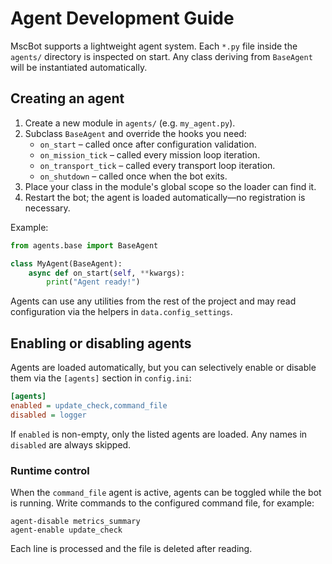 # Agent Development Guide

MscBot supports a lightweight agent system. Each `*.py` file inside the
`agents/` directory is inspected on start. Any class deriving from
`BaseAgent` will be instantiated automatically.

## Creating an agent

1. Create a new module in `agents/` (e.g. `my_agent.py`).
2. Subclass `BaseAgent` and override the hooks you need:
   - `on_start` – called once after configuration validation.
   - `on_mission_tick` – called every mission loop iteration.
   - `on_transport_tick` – called every transport loop iteration.
   - `on_shutdown` – called once when the bot exits.
3. Place your class in the module's global scope so the loader can find it.
4. Restart the bot; the agent is loaded automatically—no registration is
   necessary.

Example:

```python
from agents.base import BaseAgent

class MyAgent(BaseAgent):
    async def on_start(self, **kwargs):
        print("Agent ready!")
```

Agents can use any utilities from the rest of the project and may read
configuration via the helpers in `data.config_settings`.

## Enabling or disabling agents

Agents are loaded automatically, but you can selectively enable or disable
them via the `[agents]` section in `config.ini`:

```ini
[agents]
enabled = update_check,command_file
disabled = logger
```

If `enabled` is non-empty, only the listed agents are loaded. Any names in
`disabled` are always skipped.

### Runtime control

When the `command_file` agent is active, agents can be toggled while the bot
is running. Write commands to the configured command file, for example:

```
agent-disable metrics_summary
agent-enable update_check
```

Each line is processed and the file is deleted after reading.
